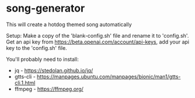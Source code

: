 # song-generator

This will create a hotdog themed song automatically

Setup:
Make a copy of the 'blank-config.sh' file and rename it to 'config.sh'.
Get an api key from https://beta.openai.com/account/api-keys, add your api key to the 'config.sh' file.

You'll probably need to install:
* jq - https://stedolan.github.io/jq/
* gtts-cli - https://manpages.ubuntu.com/manpages/bionic/man1/gtts-cli.1.html 
* ffmpeg - https://ffmpeg.org/ 

